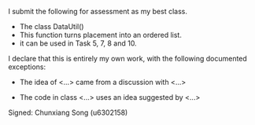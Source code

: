 I submit the following for assessment as my best class.

* The class DataUtil()
* This function turns placement into an ordered list. 
* it can be used in Task 5, 7, 8 and 10.

I declare that this is entirely my own work, with the following documented exceptions:

* The idea of <...> came from a discussion with <...>

* The code in class <...> uses an idea suggested by <...>

Signed: Chunxiang Song (u6302158)
